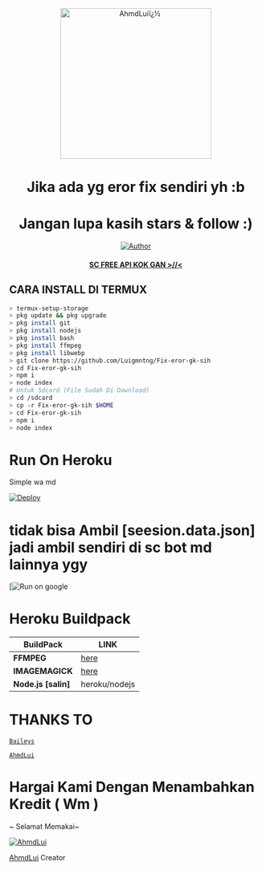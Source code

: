<div align="center">
<img src="https://telegra.ph/file/4637101da58e21976363b.jpg" alt="AhmdLuiï¿½" width="300" />

</p>
<h1 align="center">Jika ada yg eror fix sendiri yh :b</h1>

<h1 align="center">Jangan lupa kasih stars & follow :)</h1>

>
>
>
</div>
<p align="center">
  <a href="https://github.com/Luigmntng"><img title="Author" src="google.com" /></a>
  <h4 align="center">
  <a
  <a href="https://wa.me/6282146092695">SC FREE API KOK GAN >//< </a>
</h4>
</p>

## CARA INSTALL DI TERMUX
```bash
> termux-setup-storage
> pkg update && pkg upgrade
> pkg install git
> pkg install nodejs
> pkg install bash
> pkg install ffmpeg
> pkg install libwebp
> git clone https://github.com/Luigmntng/Fix-eror-gk-sih
> cd Fix-eror-gk-sih
> npm i
> node index
# Untuk Sdcard (File Sudah Di Download)
> cd /sdcard
> cp -r Fix-eror-gk-sih $HOME
> cd Fix-eror-gk-sih
> npm i
> node index
```

# Run On Heroku

Simple wa md

[![Deploy](https://www.herokucdn.com/deploy/button.svg)](https://heroku.com/deploy?template=https://github.com/Luigmntng/SoikemV2)



# tidak bisa Ambil [seesion.data.json] jadi ambil sendiri di sc bot md lainnya ygy

[![Run on google](https://google.com)



# Heroku Buildpack

| BuildPack | LINK |
|--------|--------|
| **FFMPEG** |[here](https://github.com/jonathanong/heroku-buildpack-ffmpeg-latest) |
| **IMAGEMAGICK** | [here](https://github.com/DuckyTeam/heroku-buildpack-imagemagick) |
| **Node.js [salin]**     | heroku/nodejs|


# THANKS TO 
 [`Baileys`](https://github.com/adiwajshing/Baileys)

 [`AhmdLui`](https://wa.me/6282146092695)

# Hargai Kami Dengan Menambahkan Kredit ( Wm ) 

~ Selamat Memakai~







 [![AhmdLui](https://github.com/AlyaaXd.png?size=100)](https://github.com/Luigmntng) 

[AhmdLui](https://github.com/Luigmntng) 
 Creator 

